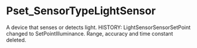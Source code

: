 # Pset_SensorTypeLightSensor

A device that senses or detects light.<!-- end of definition --> HISTORY: LightSensorSensorSetPoint changed to SetPointIlluminance. Range, accuracy and time constant deleted.
